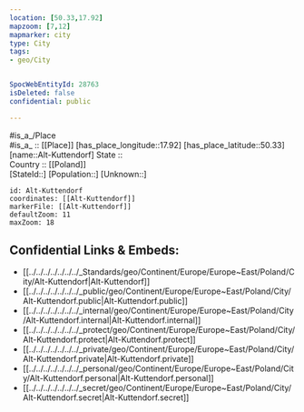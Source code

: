 ```yaml
---
location: [50.33,17.92] 
mapzoom: [7,12] 
mapmarker: city 
type: City
tags:
- geo/City


SpocWebEntityId: 28763
isDeleted: false
confidential: public

---
```

#is_a_/Place  
#is_a_ :: [[Place]] 
[has_place_longitude::17.92] 
[has_place_latitude::50.33] 
[name::Alt-Kuttendorf] 
State ::  
Country :: [[Poland]]  
[StateId::] 
[Population::] 
[Unknown::] 


```leaflet
id: Alt-Kuttendorf
coordinates: [[Alt-Kuttendorf]] 
markerFile: [[Alt-Kuttendorf]] 
defaultZoom: 11 
maxZoom: 18
```


## Confidential Links & Embeds: 
- [[../../../../../../../_Standards/geo/Continent/Europe/Europe~East/Poland/City/Alt-Kuttendorf|Alt-Kuttendorf]] 
- [[../../../../../../../_public/geo/Continent/Europe/Europe~East/Poland/City/Alt-Kuttendorf.public|Alt-Kuttendorf.public]] 
- [[../../../../../../../_internal/geo/Continent/Europe/Europe~East/Poland/City/Alt-Kuttendorf.internal|Alt-Kuttendorf.internal]] 
- [[../../../../../../../_protect/geo/Continent/Europe/Europe~East/Poland/City/Alt-Kuttendorf.protect|Alt-Kuttendorf.protect]] 
- [[../../../../../../../_private/geo/Continent/Europe/Europe~East/Poland/City/Alt-Kuttendorf.private|Alt-Kuttendorf.private]] 
- [[../../../../../../../_personal/geo/Continent/Europe/Europe~East/Poland/City/Alt-Kuttendorf.personal|Alt-Kuttendorf.personal]] 
- [[../../../../../../../_secret/geo/Continent/Europe/Europe~East/Poland/City/Alt-Kuttendorf.secret|Alt-Kuttendorf.secret]] 
